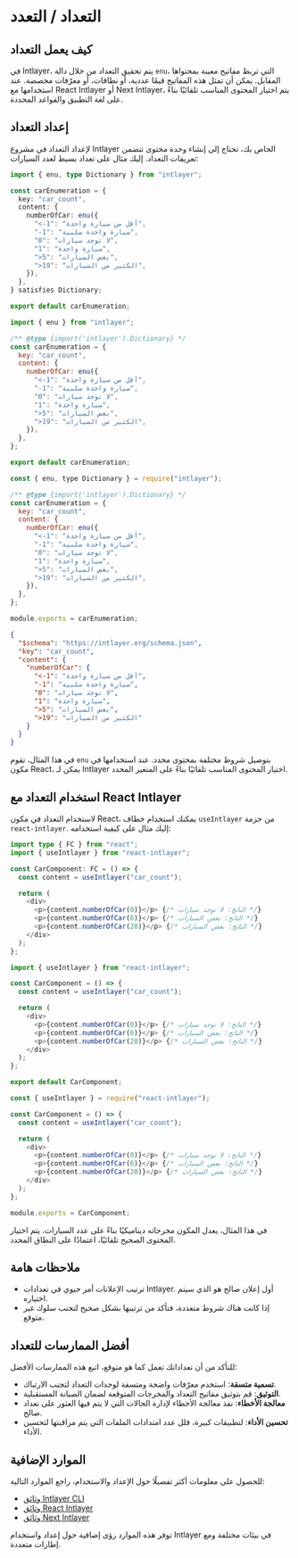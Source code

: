 # التعداد / التعدد

## كيف يعمل التعداد

في Intlayer، يتم تحقيق التعداد من خلال دالة `enu`، التي تربط مفاتيح معينة بمحتواها المقابل. يمكن أن تمثل هذه المفاتيح قيمًا عددية، أو نطاقات، أو معرّفات مخصصة. عند استخدامها مع React Intlayer أو Next Intlayer، يتم اختيار المحتوى المناسب تلقائيًا بناءً على لغة التطبيق والقواعد المحددة.

## إعداد التعداد

لإعداد التعداد في مشروع Intlayer الخاص بك، تحتاج إلى إنشاء وحدة محتوى تتضمن تعريفات التعداد. إليك مثال على تعداد بسيط لعدد السيارات:

```typescript fileName="**/*.content.ts" contentDeclarationFormat="typescript"
import { enu, type Dictionary } from "intlayer";

const carEnumeration = {
  key: "car_count",
  content: {
    numberOfCar: enu({
      "<-1": "أقل من سيارة واحدة",
      "-1": "سيارة واحدة سلبية",
      "0": "لا توجد سيارات",
      "1": "سيارة واحدة",
      ">5": "بعض السيارات",
      ">19": "الكثير من السيارات",
    }),
  },
} satisfies Dictionary;

export default carEnumeration;
```

```javascript fileName="**/*.content.mjs" contentDeclarationFormat="esm"
import { enu } from "intlayer";

/** @type {import('intlayer').Dictionary} */
const carEnumeration = {
  key: "car_count",
  content: {
    numberOfCar: enu({
      "<-1": "أقل من سيارة واحدة",
      "-1": "سيارة واحدة سلبية",
      "0": "لا توجد سيارات",
      "1": "سيارة واحدة",
      ">5": "بعض السيارات",
      ">19": "الكثير من السيارات",
    }),
  },
};

export default carEnumeration;
```

```javascript fileName="**/*.content.cjs" contentDeclarationFormat="commonjs"
const { enu, type Dictionary } = require("intlayer");

/** @type {import('intlayer').Dictionary} */
const carEnumeration = {
  key: "car_count",
  content: {
    numberOfCar: enu({
      "<-1": "أقل من سيارة واحدة",
      "-1": "سيارة واحدة سلبية",
      "0": "لا توجد سيارات",
      "1": "سيارة واحدة",
      ">5": "بعض السيارات",
      ">19": "الكثير من السيارات",
    }),
  },
};

module.exports = carEnumeration;
```

```json fileName="**/*.content.json" contentDeclarationFormat="json"
{
  "$schema": "https://intlayer.org/schema.json",
  "key": "car_count",
  "content": {
    "numberOfCar": {
      "<-1": "أقل من سيارة واحدة",
      "-1": "سيارة واحدة سلبية",
      "0": "لا توجد سيارات",
      "1": "سيارة واحدة",
      ">5": "بعض السيارات",
      ">19": "الكثير من السيارات"
    }
  }
}
```

في هذا المثال، تقوم `enu` بتوصيل شروط مختلفة بمحتوى محدد. عند استخدامها في مكون React، يمكن لـ Intlayer اختيار المحتوى المناسب تلقائيًا بناءً على المتغير المحدد.

## استخدام التعداد مع React Intlayer

لاستخدام التعداد في مكون React، يمكنك استخدام خطاف `useIntlayer` من حزمة `react-intlayer`. إليك مثال على كيفية استخدامه:

```typescript fileName="**/*.tsx" codeFormat="typescript"
import type { FC } from "react";
import { useIntlayer } from "react-intlayer";

const CarComponent: FC = () => {
  const content = useIntlayer("car_count");

  return (
    <div>
      <p>{content.numberOfCar(0)}</p> {/* الناتج: لا توجد سيارات */}
      <p>{content.numberOfCar(6)}</p> {/* الناتج: بعض السيارات */}
      <p>{content.numberOfCar(20)}</p> {/* الناتج: بعض السيارات */}
    </div>
  );
};
```

```javascript fileName="**/*.mjx" codeFormat="esm"
import { useIntlayer } from "react-intlayer";

const CarComponent = () => {
  const content = useIntlayer("car_count");

  return (
    <div>
      <p>{content.numberOfCar(0)}</p> {/* الناتج: لا توجد سيارات */}
      <p>{content.numberOfCar(6)}</p> {/* الناتج: بعض السيارات */}
      <p>{content.numberOfCar(20)}</p> {/* الناتج: بعض السيارات */}
    </div>
  );
};

export default CarComponent;
```

```javascript fileName="**/*.cjs" codeFormat="commonjs"
const { useIntlayer } = require("react-intlayer");

const CarComponent = () => {
  const content = useIntlayer("car_count");

  return (
    <div>
      <p>{content.numberOfCar(0)}</p> {/* الناتج: لا توجد سيارات */}
      <p>{content.numberOfCar(6)}</p> {/* الناتج: بعض السيارات */}
      <p>{content.numberOfCar(20)}</p> {/* الناتج: بعض السيارات */}
    </div>
  );
};

module.exports = CarComponent;
```

في هذا المثال، يعدل المكون مخرجاته ديناميكيًا بناءً على عدد السيارات. يتم اختيار المحتوى الصحيح تلقائيًا، اعتمادًا على النطاق المحدد.

## ملاحظات هامة

- ترتيب الإعلانات أمر حيوي في تعدادات Intlayer. أول إعلان صالح هو الذي سيتم اختياره.
- إذا كانت هناك شروط متعددة، فتأكد من ترتيبها بشكل صحيح لتجنب سلوك غير متوقع.

## أفضل الممارسات للتعداد

للتأكد من أن تعداداتك تعمل كما هو متوقع، اتبع هذه الممارسات الأفضل:

- **تسمية متسقة**: استخدم معرّفات واضحة ومتسقة لوحدات التعداد لتجنب الارتباك.
- **التوثيق**: قم بتوثيق مفاتيح التعداد والمخرجات المتوقعة لضمان الصيانة المستقبلية.
- **معالجة الأخطاء**: نفذ معالجة الأخطاء لإدارة الحالات التي لا يتم فيها العثور على تعداد صالح.
- **تحسين الأداء**: لتطبيقات كبيرة، قلل عدد امتدادات الملفات التي يتم مراقبتها لتحسين الأداء.

## الموارد الإضافية

للحصول على معلومات أكثر تفصيلًا حول الإعداد والاستخدام، راجع الموارد التالية:

- [وثائق Intlayer CLI](https://github.com/aymericzip/intlayer/blob/main/docs/ar/intlayer_cli.md)
- [وثائق React Intlayer](https://github.com/aymericzip/intlayer/blob/main/docs/ar/intlayer_with_create_react_app.md)
- [وثائق Next Intlayer](https://github.com/aymericzip/intlayer/blob/main/docs/ar/intlayer_with_nextjs_15.md)

توفر هذه الموارد رؤى إضافية حول إعداد واستخدام Intlayer في بيئات مختلفة ومع إطارات متعددة.

